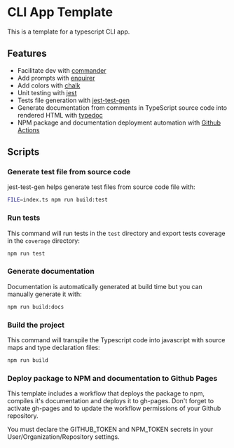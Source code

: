 # CLI App Template

This is a template for a typescript CLI app.

## Features

- Facilitate dev with [commander](https://www.npmjs.com/package/commander)
- Add prompts with [enquirer](https://www.npmjs.com/package/enquirer)
- Add colors with [chalk](https://www.npmjs.com/package/chalk)
- Unit testing with [jest](https://www.npmjs.com/package/jest)
- Tests file generation with [jest-test-gen](https://www.npmjs.com/package/jest-test-gen)
- Generate documentation from comments in TypeScript source code into rendered HTML with [typedoc](https://www.npmjs.com/package/typedoc)
- NPM package and documentation deployment automation with [Github Actions](https://github.com/features/actions)

## Scripts

### Generate test file from source code

jest-test-gen helps generate test files from source code file with:

```bash
FILE=index.ts npm run build:test
```

### Run tests

This command will run tests in the `test` directory and export tests coverage in the `coverage` directory:

```bash
npm run test
```

### Generate documentation

Documentation is automatically generated at build time but you can manually generate it with:

```bash
npm run build:docs
```

### Build the project

This command will transpile the Typescript code into javascript with source maps and type declaration files:

```bash
npm run build
```

### Deploy package to NPM and documentation to Github Pages

This template includes a workflow that deploys the package to npm, compiles it's documentation and deploys it to gh-pages. Don't forget to activate gh-pages and to update the workflow permissions of your Github repository.

You must declare the GITHUB_TOKEN and NPM_TOKEN secrets in your User/Organization/Repository settings.


